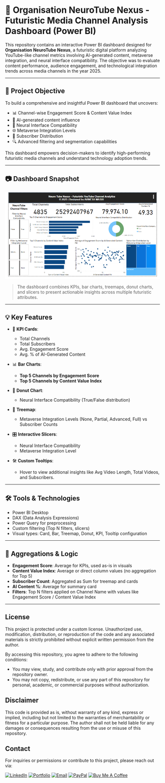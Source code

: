 # 🧠 Organisation NeuroTube Nexus - Futuristic Media Channel Analysis Dashboard (Power BI)

This repository contains an interactive Power BI dashboard designed for **Organisation NeuroTube Nexus**, a futuristic digital platform analyzing YouTube-like channel metrics involving AI-generated content, metaverse integration, and neural interface compatibility. The objective was to evaluate content performance, audience engagement, and technological integration trends across media channels in the year 2025.

---

## 📌 Project Objective

To build a comprehensive and insightful Power BI dashboard that uncovers:

- 📊 Channel-wise Engagement Score & Content Value Index  
- 🤖 AI-generated content influence  
- 🧬 Neural Interface Compatibility  
- 🌐 Metaverse Integration Levels  
- 👥 Subscriber Distribution  
- 🔍 Advanced filtering and segmentation capabilities  

This dashboard empowers decision-makers to identify high-performing futuristic media channels and understand technology adoption trends.

---

## 📷 Dashboard Snapshot

![Dashboard Screenshot](assets/NeuroTube_dashboard_screenshot.png)

> The dashboard combines KPIs, bar charts, treemaps, donut charts, and slicers to present actionable insights across multiple futuristic attributes.

---

## 💡 Key Features

- 🔢 **KPI Cards**:
  - Total Channels  
  - Total Subscribers  
  - Avg. Engagement Score  
  - Avg. % of AI-Generated Content  

- 📊 **Bar Charts**:
  - **Top 5 Channels by Engagement Score**  
  - **Top 5 Channels by Content Value Index**

- 🍩 **Donut Chart**:
  - Neural Interface Compatibility (True/False distribution)

- 🧱 **Treemap**:
  - Metaverse Integration Levels (None, Partial, Advanced, Full) vs Subscriber Counts

- 🎛️ **Interactive Slicers**:
  - Neural Interface Compatibility  
  - Metaverse Integration Level  

- 🛠️ **Custom Tooltips**:
  - Hover to view additional insights like Avg Video Length, Total Videos, and Subscribers.

---

## 🛠️ Tools & Technologies

- Power BI Desktop  
- DAX (Data Analysis Expressions)  
- Power Query for preprocessing  
- Custom filtering (Top N filters, slicers)  
- Visual types: Card, Bar, Treemap, Donut, KPI, Tooltip configuration  

---

## 🧮 Aggregations & Logic

- **Engagement Score**: Average for KPIs, used as-is in visuals  
- **Content Value Index**: Average or direct column values (no aggregation for Top 5)  
- **Subscriber Count**: Aggregated as Sum for treemap and cards  
- **AI Content %**: Average for summary card  
- **Filters**: Top N filters applied on Channel Name with values like Engagement Score / Content Value Index  

---
## License

This project is protected under a custom license. Unauthorized use, modification, distribution, or reproduction of the code and any associated materials is strictly prohibited without explicit written permission from the author.

By accessing this repository, you agree to adhere to the following conditions:

* You may view, study, and contribute only with prior approval from the repository owner.  
* You may not copy, redistribute, or use any part of this repository for personal, academic, or commercial purposes without authorization.

## Disclaimer 

This code is provided as is, without warranty of any kind, express or implied, including but not limited to the warranties of merchantability or fitness for a particular purpose. The author shall not be held liable for any damages or consequences resulting from the use or misuse of this repository.

## Contact

For inquiries or permissions or contribute to this project, please reach out via:

[![LinkedIn](https://img.shields.io/badge/LinkedIn-0077B5?style=for-the-badge&logo=linkedin&logoColor=white)](https://www.linkedin.com/in/avineshlko/)  [![Portfolio](https://img.shields.io/badge/Portfolio-000000?style=for-the-badge&logo=githubpages&logoColor=white)](https://avinesh-masih.github.io/)  [![Email](https://img.shields.io/badge/Email-D14836?style=for-the-badge&logo=gmail&logoColor=white)](mailto:skmasih11@gmail.com)  [![PayPal](https://img.shields.io/badge/PayPal-009CDE?style=for-the-badge&logo=paypal&logoColor=white)](https://paypal.me/AVINESHMASIH)  [![Buy Me A Coffee](https://img.shields.io/badge/Buy%20Me%20A%20Coffee-FFDD00?style=for-the-badge&logo=buy-me-a-coffee&logoColor=black)](https://buymeacoffee.com/avineshlko)